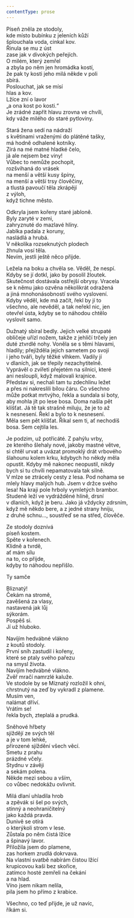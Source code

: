 ```yaml
---
contentType: prose
---
```


Píseň zněla ze stodoly,  
kde místo bubínku z jeleních kůží  
šplouchala voda, cinkal kov.  
Řinula se mu z úst  
zase jak v divokých peřejích.  
O milém, který zemřel  
a zbyla po něm jen hromádka kostí,  
že pak ty kosti jeho milá někde v poli  
sbírá.  
Poslouchat, jak se mísí  
hlas a kov.  
Lžíce zní o lavor  
„a ona kost po kosti.“  
Je zrádné zapřít hlavu zrovna ve chvíli,  
kdy váže milého do staré pytloviny.

  

Stará žena sedí na nádraží  
s květinami vraženými do plátěné tašky,  
má hodně odhalené kotníky.  
Zírá na mé matné hladké čelo,  
já ale nejsem bez viny!  
Vůbec to nemůže pochopit,  
rozšvihaná do vrásek  
na menší a větší kusy špíny,  
na menší a větší trsy člověčiny,  
a tlustá pavoučí těla zkrápějí  
z výloh,  
když tichne město.

  

Odkryla jsem kořeny staré jabloně.  
Byly zaryté v zemi,  
zahryznuté do mazlavé hlíny.  
Jablka padala z koruny,  
nasládlá a hrubá.  
V několika rozseknutých plodech  
žhnula vosí těla.  
Nevím, jestli ještě něco přijde.

  

Ležela na boku a chvěla se. Věděl, že nespí.  
Kdyby se jí dotkl, jako by posolil žloutek.  
Skutečnost dostávala ostřejší obrysy. Vracela  
se k němu jako ozvěna několikrát odražená  
a jiná mnohonásobností svého vyslovení.  
Kdyby věděl, kde má začít, řekl by jí to  
všechno, ale nevěděl, a tak neřekl nic, jen  
otevřel ústa, kdyby se to náhodou chtělo  
vyslovit samo.

  

Dužnatý sbíral bedly. Jejich velké strupaté  
obličeje uřízl nožem, takže z jehličí trčely jen  
duté ztvrdlé nohy. Voněla se s těmi hlavami,  
hladily; přejížděla jejich sametem po svojí  
i jeho tváři, byly těžké vlhkem. Vadily jí  
v dlaních, jak se třepily nezachytitelně.  
Vyprávěl o zvířeti přejetém na silnici, které  
ani nesloupli, když malovali krajnice.  
Představ si, nechali tam tu zdechlinu ležet  
a přes ni nakreslili bílou čáru. Co všechno  
může potkat mrtvýho, řekla a sundala si boty,  
aby mohla jít po lese bosa. Doma našla pět  
klíšťat. Já tě tak strašně miluju, že je to až  
k nesnesení. Řekl a bylo to k nesnesení.  
Měla sem pět klíšťat. Říkal sem ti, ať nechodíš  
bosa. Sem cejtila les.

  

Je podzim, už potřicáté. Z pahýlu vrby,  
ze kterého šlehaly nové, jakoby mastné větve,  
si chtěl urvat a uvázat promoklý drát vrbového  
šlahounu kolem krku, kdybych ho někdy měla  
opustit. Kdyby mě nakonec neopustil, nikdy  
bych si tu chvíli nepamatovala tak silně.  
V mlze se ztrácely cesty z lesa. Pod nohama se  
mlely hlavy malých hub. Jsem v držce svého  
lesa! Na kraji pole hrboly vymletých brambor.  
Studeně leží ve vydrážděné hlíně, drsní  
v dlaních, když je beru. Jako já vždycky zdrsním,  
když mě někdo bere, a z jedné strany hniju,  
z druhé schnu..., soustřeď se na střed, člověče.

  

Ze stodoly doznívá  
píseň kostem.  
Spěte v kořenech.  
Klidně a tvrdě,  
ať mám sílu  
na to, co přijde,  
kdyby to náhodou nepřišlo.

  

Ty samče

  

Bliznatý!  
Čekám na stromě,  
zavěšená za vlasy,  
nastavená jak lůj  
sýkorám.  
Pospěš si.  
Jí už hluboko.

  

Navíjím hedvábné vlákno  
z koutů stodoly.  
První sníh zastudil i kořeny,  
které se ptaly svého pařezu  
na smysl života.  
Navíjím hedvábné vlákno.  
Zvěř mračí namrzlé kaluže.  
Ve stodole by se Míznatý rozložil k ohni,  
chrstnutý na zeď by vykradl z plamene.  
Musím ven,  
nalámat dříví.  
Vrátím se!  
řekla bych, zteplalá a prudká.

  

Sněhové hřbety  
sjíždějí ze svých těl  
a je v tom lehké,  
přirozené sjíždění všech věcí.  
Smetu z prahu  
prázdné včely.  
Stydnu v závěji  
a sekám polena.  
Někde mezi sebou a vším,  
co vůbec nedokážu ovlivnit.

  

Milá dlaní uhladila hrob  
a zpěvák si šel po svých,  
stinný a neohraničitelný  
jako každá pravda.  
Dunivě se otírá  
o kterýkoli strom v lese.  
Zůstala po něm čistá lžíce  
a špinavý lavor.  
Přiložila jsem do plamene,  
zas horkem zrudlá dokrvava.  
Na vlastní svatbě nabírám čistou lžící  
krupicovou kaši bez skořice,  
zatímco hosté zemřeli na čekání  
a na hlad.  
Víno jsem nikam nelila,  
pila jsem ho přímo z krabice.

  

Všechno, co teď přijde, je už navíc,  
říkám si.
